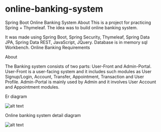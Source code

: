# online-banking-system

Spring Boot Online Banking System About This is a project for practicing Spring + Thymeleaf. The idea was to build online banking system.

It was made using Spring Boot, Spring Security, Thymeleaf, Spring Data JPA, Spring Data REST, JavaScript, JQuery. Database is in memory sql Workbench. Online Banking Requirements

About

The Banking system consists of two parts: User-Front and Admin-Portal. User-Front is a user-facing system and it includes such modules as User Signup/Login, Account, Transfer, Appointment, Transaction and User Profile. Admin-Portal is mainly used by Admin and it involves User Account and Appointment modules.

Er diagram

![alt text](https://user-images.githubusercontent.com/34470526/37703339-8e85fcae-2d1f-11e8-900f-94cb2046d97f.png)

Online banking system detail diagram

![alt text](https://user-images.githubusercontent.com/34470526/37703353-999023fe-2d1f-11e8-96f6-db40724c5d14.png)
